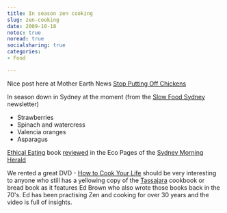 ```yaml
---
title: In season zen cooking
slug: zen-cooking
date: 2009-10-18
notoc: true
noread: true
socialsharing: true
categories: 
- Food

---
```

Nice post here at Mother Earth News
[Stop Putting Off Chickens][motherearthnews]

In season down in Sydney at the moment (from the [Slow Food Sydney][slowfoodsydney] newsletter)

* Strawberries
* Spinach and watercress
* Valencia oranges
* Asparagus

[Ethical Eating][sustainableinsight] book [reviewed][lighterfootprint] in the Eco Pages of the [Sydney Morning Herald][smh]

We rented a great DVD - [How to Cook Your Life][apple] should be very interesting to anyone who still has a yellowing copy of the [Tassajara][sfzc] cookbook or bread book as it features Ed Brown who also wrote those books back in the 70's. Ed has been practising Zen and cooking for over 30 years and the video is full of insights.

[apple]: https://itunes.apple.com/movie/how-to-cook-your-life/id298643150?name=trailers&amp;at=11lppf "Movie - How to cook our life"
[lighterfootprint]: http://www.lighterfootprint.com.au/assets/Ethical%20Eating%20SMH.pdf
[motherearthnews]: http://www.motherearthnews.com/Happy-Homesteader/Get-Chickens-Now.aspx?blogid=1510&amp;utm_source=iPost&amp;utm_medium=email
[sfzc]: http://www.sfzc.org/tassajara/
[slowfoodsydney]: http://www.slowfoodsydney.com.au/
[smh]: http://www.smh.com.au/environment/
[sustainableinsight]: http://www.sustainableinsight.com.au/shop/ethical-eating-by-angela-crocombe-260-page-book.html
